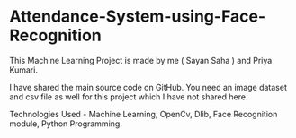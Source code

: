 # Attendance-System-using-Face-Recognition

This Machine Learning Project is made by me ( Sayan Saha ) and Priya Kumari.

I have shared the main source code on GitHub. You need an image dataset and csv file as well for this project which I have not shared here.

Technologies Used - Machine Learning, OpenCv, Dlib, Face Recognition module, Python Programming.
